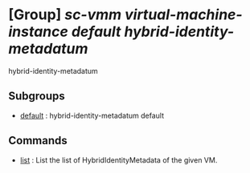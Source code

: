 # [Group] _sc-vmm virtual-machine-instance default hybrid-identity-metadatum_

hybrid-identity-metadatum

## Subgroups

- [default](/Commands/sc-vmm/virtual-machine-instance/default/hybrid-identity-metadatum/default/readme.md)
: hybrid-identity-metadatum default

## Commands

- [list](/Commands/sc-vmm/virtual-machine-instance/default/hybrid-identity-metadatum/_list.md)
: List the list of HybridIdentityMetadata of the given VM.
